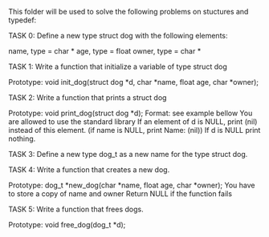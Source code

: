 This folder will be used to solve the following problems on stuctures and typedef:

TASK 0:
Define a new type struct dog with the following elements:

name, type = char *
age, type = float
owner, type = char *

TASK 1:
Write a function that initialize a variable of type struct dog

Prototype: void init_dog(struct dog *d, char *name, float age, char *owner);

TASK 2:
Write a function that prints a struct dog

Prototype: void print_dog(struct dog *d);
Format: see example bellow
You are allowed to use the standard library
If an element of d is NULL, print (nil) instead of this element. (if name is NULL, print Name: (nil))
If d is NULL print nothing.

TASK 3:
Define a new type dog_t as a new name for the type struct dog.

TASK 4:
Write a function that creates a new dog.

Prototype: dog_t *new_dog(char *name, float age, char *owner);
You have to store a copy of name and owner
Return NULL if the function fails

TASK 5:
Write a function that frees dogs.

Prototype: void free_dog(dog_t *d);
